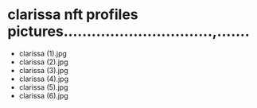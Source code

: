 # clarissa nft profiles pictures................................,.......
- clarissa (1).jpg
- clarissa (2).jpg
- clarissa (3).jpg
- clarissa (4).jpg
- clarissa (5).jpg
- clarissa (6).jpg
